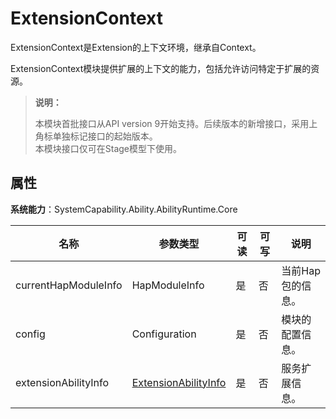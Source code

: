 # ExtensionContext

ExtensionContext是Extension的上下文环境，继承自Context。

ExtensionContext模块提供扩展的上下文的能力，包括允许访问特定于扩展的资源。

> **说明：**
> 
> 本模块首批接口从API version 9开始支持。后续版本的新增接口，采用上角标单独标记接口的起始版本。  
> 本模块接口仅可在Stage模型下使用。

## 属性

**系统能力**：SystemCapability.Ability.AbilityRuntime.Core

| 名称 | 参数类型 | 可读 | 可写 | 说明 | 
| -------- | -------- | -------- | -------- | -------- |
| currentHapModuleInfo | HapModuleInfo | 是 | 否 | 当前Hap包的信息。  | 
| config   | Configuration | 是 | 否 | 模块的配置信息。 |
| extensionAbilityInfo | [ExtensionAbilityInfo](js-apis-bundle-ExtensionAbilityInfo.md) | 是 | 否 | 服务扩展信息。 |


